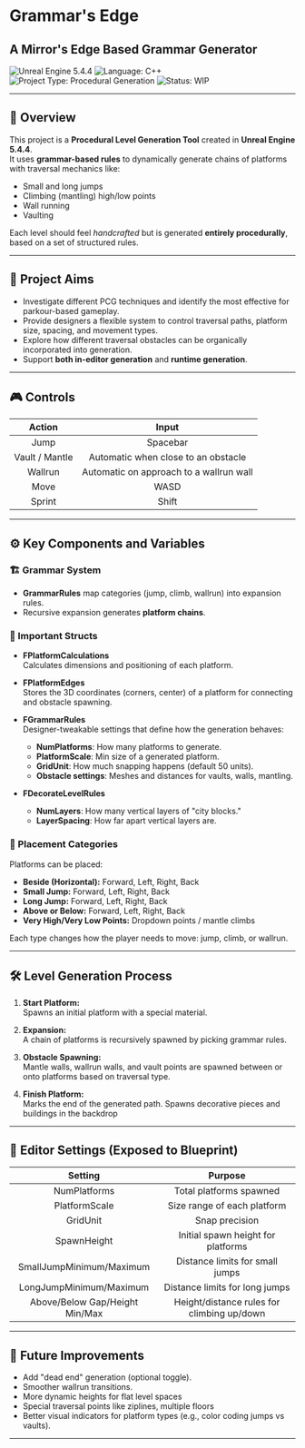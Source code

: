 # Grammar's Edge
## A Mirror's Edge Based Grammar Generator

![Unreal Engine 5.4.4](https://img.shields.io/badge/Engine-Unreal%205.4.4-5c7ec2?logo=unrealengine&logoColor=white)
![Language: C++](https://img.shields.io/badge/Language-C%2B%2B-00599C?logo=c%2B%2B&logoColor=white)
![Project Type: Procedural Generation](https://img.shields.io/badge/Project%20Type-Procedural%20Generation-blueviolet)
![Status: WIP](https://img.shields.io/badge/Status-Work%20in%20Progress-yellow)


---

## 📖 Overview

This project is a **Procedural Level Generation Tool** created in **Unreal Engine 5.4.4**.  
It uses **grammar-based rules** to dynamically generate chains of platforms with traversal mechanics like:

- Small and long jumps
- Climbing (mantling) high/low points
- Wall running
- Vaulting

Each level should feel *handcrafted* but is generated **entirely procedurally**, based on a set of structured rules.

---

## 🎯 Project Aims

- Investigate different PCG techniques and identify the most effective for parkour-based gameplay.
- Provide designers a flexible system to control traversal paths, platform size, spacing, and movement types.
- Explore how different traversal obstacles can be organically incorporated into generation.
- Support **both in-editor generation** and **runtime generation**.

---

## 🎮 Controls

| Action  | Input |
|:-------:|:-----:|
| Jump | Spacebar |
| Vault / Mantle | Automatic when close to an obstacle |
| Wallrun | Automatic on approach to a wallrun wall |
| Move | WASD |
| Sprint | Shift |

---

## ⚙️ Key Components and Variables

### 🏗️ Grammar System
- **GrammarRules** map categories (jump, climb, wallrun) into expansion rules.
- Recursive expansion generates **platform chains**.

### 📐 Important Structs

- **FPlatformCalculations**  
  Calculates dimensions and positioning of each platform.

- **FPlatformEdges**  
  Stores the 3D coordinates (corners, center) of a platform for connecting and obstacle spawning.

- **FGrammarRules**  
  Designer-tweakable settings that define how the generation behaves:
  - **NumPlatforms**: How many platforms to generate.
  - **PlatformScale**: Min size of a generated platform.
  - **GridUnit**: How much snapping happens (default 50 units).
  - **Obstacle settings**: Meshes and distances for vaults, walls, mantling.

- **FDecorateLevelRules**  
  - **NumLayers**: How many vertical layers of "city blocks."
  - **LayerSpacing**: How far apart vertical layers are.

### 🔢 Placement Categories

Platforms can be placed:
- **Beside (Horizontal):** Forward, Left, Right, Back
- **Small Jump:** Forward, Left, Right, Back
- **Long Jump:** Forward, Left, Right, Back
- **Above or Below:** Forward, Left, Right, Back
- **Very High/Very Low Points:** Dropdown points / mantle climbs

Each type changes how the player needs to move: jump, climb, or wallrun.

---

## 🛠️ Level Generation Process

1. **Start Platform:**  
   Spawns an initial platform with a special material.

2. **Expansion:**  
   A chain of platforms is recursively spawned by picking grammar rules.

3. **Obstacle Spawning:**  
   Mantle walls, wallrun walls, and vault points are spawned between or onto platforms based on traversal type.

4. **Finish Platform:**  
   Marks the end of the generated path. Spawns decorative pieces and buildings in the backdrop

---

## 🔧 Editor Settings (Exposed to Blueprint)

| Setting | Purpose |
|:-------:|:-------:|
| NumPlatforms | Total platforms spawned |
| PlatformScale | Size range of each platform |
| GridUnit | Snap precision |
| SpawnHeight | Initial spawn height for platforms |
| SmallJumpMinimum/Maximum | Distance limits for small jumps |
| LongJumpMinimum/Maximum | Distance limits for long jumps |
| Above/Below Gap/Height Min/Max | Height/distance rules for climbing up/down |

---

## 🧠 Future Improvements

- Add "dead end" generation (optional toggle).
- Smoother wallrun transitions.
- More dynamic heights for flat level spaces
- Special traversal points like ziplines, multiple floors
- Better visual indicators for platform types (e.g., color coding jumps vs vaults).

---
